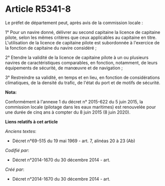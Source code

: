 # Article R5341-8

Le préfet de département peut, après avis de la commission locale :

1° Pour un navire donné, délivrer au second capitaine la licence de capitaine pilote, selon les mêmes critères que ceux
applicables au capitaine en titre. L'utilisation de la licence de capitaine pilote est subordonnée à l'exercice de la
fonction de capitaine du navire considéré ;

2° Etendre la validité de la licence de capitaine pilote à un ou plusieurs navires de caractéristiques comparables, en
fonction, notamment, de leurs équipements de sécurité, de manœuvre et de navigation ;

3° Restreindre sa validité, en temps et en lieu, en fonction de considérations climatiques, de la densité du trafic, de
l'état du port et de motifs de sécurité.

**Nota:**

Conformément à l'annexe 1 du décret n° 2015-622 du 5 juin 2015, la commission locale (pilotage dans les eaux maritimes) est
renouvelée pour une durée de cinq ans à compter du 8 juin 2015 (8 juin 2020).

**Liens relatifs à cet article**

_Anciens textes_:

  - Décret n°69-515 du 19 mai 1969 - art. 7, alinéas 20 à 23 (Ab)

_Codifié par_:

  - Décret n°2014-1670 du 30 décembre 2014 - art.

_Créé par_:

  - Décret n°2014-1670 du 30 décembre 2014 - art.
